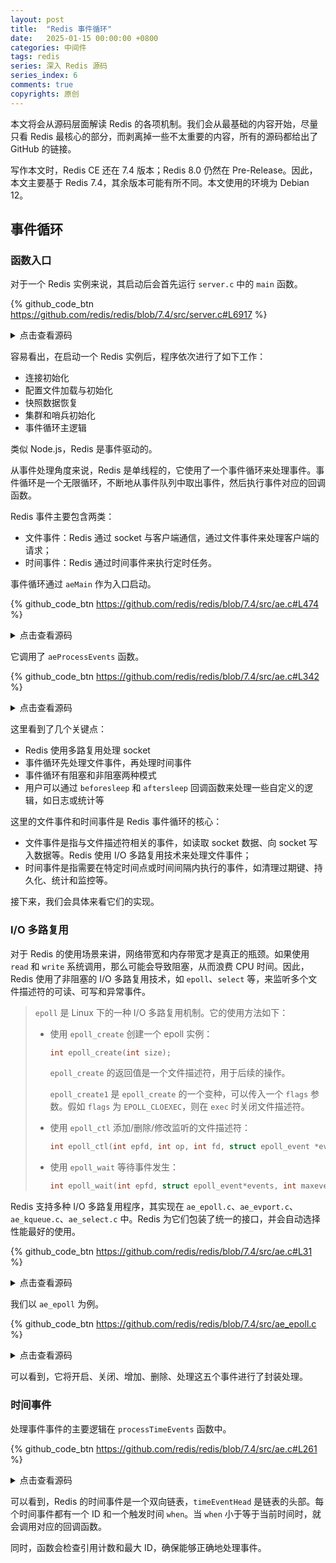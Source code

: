 ```yaml
---
layout: post
title:  "Redis 事件循环"
date:   2025-01-15 00:00:00 +0800
categories: 中间件
tags: redis
series: 深入 Redis 源码
series_index: 6
comments: true
copyrights: 原创
---
```


本文将会从源码层面解读 Redis 的各项机制。我们会从最基础的内容开始，尽量只看 Redis 最核心的部分，而剥离掉一些不太重要的内容，所有的源码都给出了 GitHub 的链接。

写作本文时，Redis CE 还在 7.4 版本；Redis 8.0 仍然在 Pre-Release。因此，本文主要基于 Redis 7.4，其余版本可能有所不同。本文使用的环境为 Debian 12。

## 事件循环

### 函数入口

对于一个 Redis 实例来说，其启动后会首先运行 `server.c` 中的 `main` 函数。

{% github_code_btn https://github.com/redis/redis/blob/7.4/src/server.c#L6917 %}

<details>
<summary>点击查看源码</summary>
<div markdown="1">

```c
int main(int argc, char **argv) {
    struct timeval tv;
    int j;
    char config_from_stdin = 0;

    // 测试相关逻辑
    /* ... */

    // 初始化随机数种子
    /* ... */

    // 获取可执行文件名称，以检查是否需要从快照中恢复数据
    char *exec_name = strrchr(argv[0], '/');
    if (exec_name == NULL) exec_name = argv[0];

    // 检查是否存在哨兵模式
    server.sentinel_mode = checkForSentinelMode(argc,argv, exec_name);

    // 初始化服务器配置
    initServerConfig();

    // 初始化 ACL（即用户认证与管理）
    ACLInit();

    // 初始化自定义模块
    moduleInitModulesSystem();

    // 初始化连接类型系统（即支持的网络协议等）
    connTypeInitialize();

    server.executable = getAbsolutePath(argv[0]);
    server.exec_argv = zmalloc(sizeof(char*)*(argc+1));
    server.exec_argv[argc] = NULL;
    for (j = 0; j < argc; j++) server.exec_argv[j] = zstrdup(argv[j]);

    // 初始化哨兵模式的配置
    if (server.sentinel_mode) {
        initSentinelConfig();
        initSentinel();
    }

    // 检查是否需要从快照中恢复数据
    if (strstr(exec_name,"redis-check-rdb") != NULL)
        redis_check_rdb_main(argc,argv,NULL);
    else if (strstr(exec_name,"redis-check-aof") != NULL)
        redis_check_aof_main(argc,argv);

    // 处理命令行参数
    /* ... */

    // 检查系统需求（内存限制等）
    /* ... */

    // 检测是否在受监督模式下（如 systemd）运行
    // 如果是，则以守护进程的方式运行
    /* ... */

    // 记录启动信息，包括版本、位数、提交信息等
    /* ... */

    // 初始化 Redis 服务器的核心组件
    initServer();

    // 记录当前进程的 PID
    if (background || server.pidfile) createPidFile();
    if (server.set_proc_title) redisSetProcTitle(NULL);
    // 打印 ASCII 艺术图案
    redisAsciiArt();
    // 检测 TCP Backlog 设置
    checkTcpBacklogSettings();

    // 集群模式初始化
    if (server.cluster_enabled) {
        clusterInit();
    }

    // 加载自定义模块
    if (!server.sentinel_mode) {
        moduleInitModulesSystemLast();
        moduleLoadFromQueue();
    }

    // 加载 ACL 信息
    ACLLoadUsersAtStartup();

    // 初始化网络监听器
    initListeners();

    // 完成初始化的所有工作
    if (server.cluster_enabled) {
        clusterInitLast();
    }
    InitServerLast();

    if (!server.sentinel_mode) {
        // 加载并初始化 AOF 和 RDB 文件，并验证集群是否一致
        serverLog(LL_NOTICE,"Server initialized");
        aofLoadManifestFromDisk();
        loadDataFromDisk();
        aofOpenIfNeededOnServerStart();
        aofDelHistoryFiles();
        if (server.cluster_enabled) {
            serverAssert(verifyClusterConfigWithData() == C_OK);
        }

        // 监听客户端连接
        for (j = 0; j < CONN_TYPE_MAX; j++) {
            connListener *listener = &server.listeners[j];
            if (listener->ct == NULL)
                continue;

            serverLog(LL_NOTICE,"Ready to accept connections %s", listener->ct->get_type(NULL));
        }

        // 监督模式下告知 systemd 服务器已准备好
        /* ... */
    } else {
        // Sentinel 模式下的初始化逻辑
        /* ... */
    }

    // 内存限制检查
    /* ... */

    // 设置 CPU 亲和性
    redisSetCpuAffinity(server.server_cpulist);
    // 调整进程 OOM 优先级
    setOOMScoreAdj(-1);

    // 启动事件循环
    aeMain(server.el);

    // 清理事件循环资源
    aeDeleteEventLoop(server.el);

    return 0;
}
```

</div>
</details>

容易看出，在启动一个 Redis 实例后，程序依次进行了如下工作：

- 连接初始化
- 配置文件加载与初始化
- 快照数据恢复
- 集群和哨兵初始化
- 事件循环主逻辑

类似 Node.js，Redis 是事件驱动的。

从事件处理角度来说，Redis 是单线程的，它使用了一个事件循环来处理事件。事件循环是一个无限循环，不断地从事件队列中取出事件，然后执行事件对应的回调函数。

Redis 事件主要包含两类：

- 文件事件：Redis 通过 socket 与客户端通信，通过文件事件来处理客户端的请求；
- 时间事件：Redis 通过时间事件来执行定时任务。

事件循环通过 `aeMain` 作为入口启动。

{% github_code_btn https://github.com/redis/redis/blob/7.4/src/ae.c#L474 %}

<details>
<summary>点击查看源码</summary>
<div markdown="1">

```c
void aeMain(aeEventLoop *eventLoop) {
    eventLoop->stop = 0;
    while (!eventLoop->stop) {
        aeProcessEvents(eventLoop, AE_ALL_EVENTS|
                                   AE_CALL_BEFORE_SLEEP|
                                   AE_CALL_AFTER_SLEEP);
    }
}
```

</div>
</details>

它调用了 `aeProcessEvents` 函数。

{% github_code_btn https://github.com/redis/redis/blob/7.4/src/ae.c#L342 %}

<details>
<summary>点击查看源码</summary>
<div markdown="1">

```c
int aeProcessEvents(aeEventLoop *eventLoop, int flags)
{
    /* flags 包含了处理哪些、如何处理事件 */
    // processed 为已经处理的事件数
    // numevents 为需要处理的事件数
    int processed = 0, numevents;

    // 事件事件和文件事件都不需要处理，则直接返回
    if (!(flags & AE_TIME_EVENTS) && !(flags & AE_FILE_EVENTS)) return 0;

    if (eventLoop->maxfd != -1 ||
        ((flags & AE_TIME_EVENTS) &&
        !(flags & AE_DONT_WAIT))) {
        int j;
        struct timeval tv, *tvp = NULL;
        int64_t usUntilTimer;

        if (eventLoop->beforesleep != NULL && (flags & AE_CALL_BEFORE_SLEEP))
            eventLoop->beforesleep(eventLoop);

        // 根据 AE_DONT_WAIT 或时间事件的最近触发时间，设置调用多路复用 API 的超时时间
        // 如果没有文件事件且没有等待时间，则多路复用会无限期阻塞
        if ((flags & AE_DONT_WAIT) || (eventLoop->flags & AE_DONT_WAIT)) {
            tv.tv_sec = tv.tv_usec = 0;
            tvp = &tv;
        } else if (flags & AE_TIME_EVENTS) {
            usUntilTimer = usUntilEarliestTimer(eventLoop);
            if (usUntilTimer >= 0) {
                tv.tv_sec = usUntilTimer / 1000000;
                tv.tv_usec = usUntilTimer % 1000000;
                tvp = &tv;
            }
        }
        
        // 多路复用处理 socket
        numevents = aeApiPoll(eventLoop, tvp);

        // 如果不需要处理文件事件，则不处理文件事件
        if (!(flags & AE_FILE_EVENTS)) {
            numevents = 0;
        }

        if (eventLoop->aftersleep != NULL && flags & AE_CALL_AFTER_SLEEP)
            eventLoop->aftersleep(eventLoop);

        // 处理文件事件
        for (j = 0; j < numevents; j++) {
            int fd = eventLoop->fired[j].fd;
            aeFileEvent *fe = &eventLoop->events[fd];
            int mask = eventLoop->fired[j].mask;
            int fired = 0;

            // 先处理读事件，再处理写事件；如果设置了 AE_BARRIER 则反转顺序
            int invert = fe->mask & AE_BARRIER;

            // 读事件
            if (!invert && fe->mask & mask & AE_READABLE) {
                fe->rfileProc(eventLoop,fd,fe->clientData,mask);
                fired++;
                fe = &eventLoop->events[fd];
            }
            // 写事件
            if (fe->mask & mask & AE_WRITABLE) {
                if (!fired || fe->wfileProc != fe->rfileProc) {
                    fe->wfileProc(eventLoop,fd,fe->clientData,mask);
                    fired++;
                }
            }

            // 反转顺序的情况
            if (invert) {
                fe = &eventLoop->events[fd];
                if ((fe->mask & mask & AE_READABLE) &&
                    (!fired || fe->wfileProc != fe->rfileProc))
                {
                    fe->rfileProc(eventLoop,fd,fe->clientData,mask);
                    fired++;
                }
            }

            processed++;
        }
    }

    // 处理时间事件
    if (flags & AE_TIME_EVENTS)
        processed += processTimeEvents(eventLoop);

    // 返回已经处理的事件数
    return processed;
}
```

</div>
</details>

这里看到了几个关键点：

- Redis 使用多路复用处理 socket
- 事件循环先处理文件事件，再处理时间事件
- 事件循环有阻塞和非阻塞两种模式
- 用户可以通过 `beforesleep` 和 `aftersleep` 回调函数来处理一些自定义的逻辑，如日志或统计等

这里的文件事件和时间事件是 Redis 事件循环的核心：

- 文件事件是指与文件描述符相关的事件，如读取 socket 数据、向 socket 写入数据等。Redis 使用 I/O 多路复用技术来处理文件事件；
- 时间事件是指需要在特定时间点或时间间隔内执行的事件，如清理过期键、持久化、统计和监控等。

接下来，我们会具体来看它们的实现。

### I/O 多路复用

对于 Redis 的使用场景来讲，网络带宽和内存带宽才是真正的瓶颈。如果使用 `read` 和 `write` 系统调用，那么可能会导致阻塞，从而浪费 CPU 时间。因此，Redis 使用了非阻塞的 I/O 多路复用技术，如 `epoll`、`select` 等，来监听多个文件描述符的可读、可写和异常事件。

> `epoll` 是 Linux 下的一种 I/O 多路复用机制。它的使用方法如下：
>
> - 使用 `epoll_create` 创建一个 epoll 实例：
>
>   ```c
>   int epoll_create(int size);
>   ```
>
>   `epoll_create` 的返回值是一个文件描述符，用于后续的操作。
>
>   `epoll_create1` 是 `epoll_create` 的一个变种，可以传入一个 `flags` 参数。假如 `flags` 为 `EPOLL_CLOEXEC`，则在 `exec` 时关闭文件描述符。
>
> - 使用 `epoll_ctl` 添加/删除/修改监听的文件描述符：
>
>   ```c
>   int epoll_ctl(int epfd, int op, int fd, struct epoll_event *event);
>   ```
>
> - 使用 `epoll_wait` 等待事件发生：
>
>   ```c
>   int epoll_wait(int epfd, struct epoll_event*events, int maxevents, int timeout);
>   ```

Redis 支持多种 I/O 多路复用程序，其实现在 `ae_epoll.c`、`ae_evport.c`、`ae_kqueue.c`、`ae_select.c` 中。Redis 为它们包装了统一的接口，并会自动选择性能最好的使用。

{% github_code_btn https://github.com/redis/redis/blob/7.4/src/ae.c#L31 %}

<details>
<summary>点击查看源码</summary>
<div markdown="1">

```c
#ifdef HAVE_EVPORT
#include "ae_evport.c"
#else
    #ifdef HAVE_EPOLL
    #include "ae_epoll.c"
    #else
        #ifdef HAVE_KQUEUE
        #include "ae_kqueue.c"
        #else
        #include "ae_select.c"
        #endif
    #endif
#endif
```

</div>
</details>

我们以 `ae_epoll` 为例。

{% github_code_btn https://github.com/redis/redis/blob/7.4/src/ae_epoll.c %}

<details>
<summary>点击查看源码</summary>
<div markdown="1">

```c
typedef struct aeApiState {
    int epfd;
    struct epoll_event *events;
} aeApiState;

static int aeApiCreate(aeEventLoop *eventLoop) {
    /* ... */
    // 分配 epoll_event
    state->events = zmalloc(sizeof(struct epoll_event)*eventLoop->setsize);
    /* ... */
    // 创建 epoll 文件描述符
    state->epfd = epoll_create(1024);
    /* ... */
}

static int aeApiResize(aeEventLoop *eventLoop, int setsize) {
    /* ... */
    // 重新分配 epoll_event
    state->events = zrealloc(state->events, sizeof(struct epoll_event)*setsize);
    /* ... */
}

static void aeApiFree(aeEventLoop *eventLoop) {
    /* ... */
    // 关闭 epoll 文件描述符
    close(state->epfd);
    /* ... */
}

static int aeApiAddEvent(aeEventLoop *eventLoop, int fd, int mask) {
    /* ... */
    // 根据文件描述符是否已经被监控，确定是 EPOLL_CTL_ADD 还是 EPOLL_CTL_MOD
    int op = eventLoop->events[fd].mask == AE_NONE ?
            EPOLL_CTL_ADD : EPOLL_CTL_MOD;
    /* ... */
    // 添加监听的文件描述符
    if (epoll_ctl(state->epfd,op,fd,&ee) == -1) return -1;
    /* ... */
}

static void aeApiDelEvent(aeEventLoop *eventLoop, int fd, int delmask) {
    /* ... */
    // 删除监听的文件描述符
    epoll_ctl(state->epfd,EPOLL_CTL_MOD,fd,&ee);
    /* ... */
}

static int aeApiPoll(aeEventLoop *eventLoop, struct timeval *tvp) {
    /* ... */
    // 等待事件发生
    retval = epoll_wait(state->epfd,state->events,eventLoop->setsize,
            tvp ? (tvp->tv_sec*1000 + (tvp->tv_usec + 999)/1000) : -1);
    if (retval > 0) {
        int j;
        numevents = retval;
        // 遍历返回的事件
        for (j = 0; j < numevents; j++) {
            /* ... */
        }
    }
    /* ... */
}

/* ... */
```

</div>
</details>

可以看到，它将开启、关闭、增加、删除、处理这五个事件进行了封装处理。

### 时间事件

处理事件事件的主要逻辑在 `processTimeEvents` 函数中。

{% github_code_btn https://github.com/redis/redis/blob/7.4/src/ae.c#L261 %}

<details>
<summary>点击查看源码</summary>
<div markdown="1">

```c
static int processTimeEvents(aeEventLoop *eventLoop) {
    int processed = 0; // 处理的事件数量
    aeTimeEvent *te; // 时间事件链表的头部
    long long maxId; // 当前循环中可处理的最大时间事件 ID

    te = eventLoop->timeEventHead;
    maxId = eventLoop->timeEventNextId-1;
    monotime now = getMonotonicUs();

    // 遍历所有的时间事件节点
    while(te) {
        long long id;

        // 如果事件被标记为删除，则根据引用计数决定是否释放内存
        if (te->id == AE_DELETED_EVENT_ID) {
            aeTimeEvent *next = te->next;
            
            if (te->refcount) {
                te = next;
                continue;
            }
            if (te->prev)
                te->prev->next = te->next;
            else
                eventLoop->timeEventHead = te->next;
            if (te->next)
                te->next->prev = te->prev;
            if (te->finalizerProc) {
                te->finalizerProc(eventLoop, te->clientData);
                now = getMonotonicUs();
            }
            zfree(te);
            te = next;
            continue;
        }

        // 检查事件 ID 是否超出最大值
        // 防止在当前迭代中处理新创建的时间事件
        if (te->id > maxId) {
            te = te->next;
            continue;
        }

        // 检查当前事件是否到期
        if (te->when <= now) {
            int retval;

            id = te->id;
            te->refcount++;

            // 调用时间处理函数
            retval = te->timeProc(eventLoop, id, te->clientData);

            te->refcount--;
            processed++;
            now = getMonotonicUs();
            if (retval != AE_NOMORE) {
                // 事件需要重新调度，更新触发时间
                te->when = now + (monotime)retval * 1000;
            } else {
                // 标记事件为删除
                te->id = AE_DELETED_EVENT_ID;
            }
        }

        // 移动到下一个事件
        te = te->next;
    }

    // 返回处理的事件数量
    return processed;
}
```

</div>
</details>

可以看到，Redis 的时间事件是一个双向链表，`timeEventHead` 是链表的头部。每个时间事件都有一个 ID 和一个触发时间 `when`。当 `when` 小于等于当前时间时，就会调用对应的回调函数。

同时，函数会检查引用计数和最大 ID，确保能够正确地处理事件。

